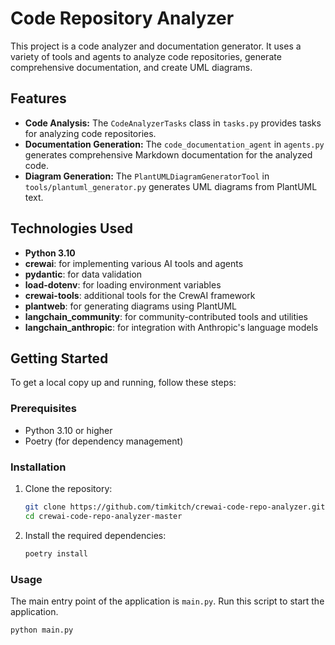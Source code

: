 # Code Repository Analyzer

This project is a code analyzer and documentation generator. It uses a variety of tools and agents to analyze code repositories, generate comprehensive documentation, and create UML diagrams.

## Features

- **Code Analysis:** The `CodeAnalyzerTasks` class in `tasks.py` provides tasks for analyzing code repositories.
- **Documentation Generation:** The `code_documentation_agent` in `agents.py` generates comprehensive Markdown documentation for the analyzed code.
- **Diagram Generation:** The `PlantUMLDiagramGeneratorTool` in `tools/plantuml_generator.py` generates UML diagrams from PlantUML text.

## Technologies Used

- **Python 3.10**
- **crewai**: for implementing various AI tools and agents
- **pydantic**: for data validation
- **load-dotenv**: for loading environment variables
- **crewai-tools**: additional tools for the CrewAI framework
- **plantweb**: for generating diagrams using PlantUML
- **langchain_community**: for community-contributed tools and utilities
- **langchain_anthropic**: for integration with Anthropic's language models

## Getting Started

To get a local copy up and running, follow these steps:

### Prerequisites

- Python 3.10 or higher
- Poetry (for dependency management)

### Installation

1. Clone the repository:
    ```bash
    git clone https://github.com/timkitch/crewai-code-repo-analyzer.git
    cd crewai-code-repo-analyzer-master
    ```

2. Install the required dependencies:
    ```bash
    poetry install
    ```

### Usage

The main entry point of the application is `main.py`. Run this script to start the application.

```bash
python main.py
